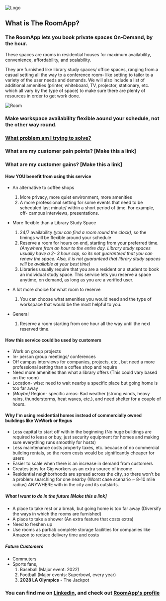 ![Logo](https://lh3.googleusercontent.com/IvrA-tCGD4JNs3P7KHwqlqXU4ksMUItOOVsWaM6rHVD6QQBSrVEJYp3cTe4fayPrghY2BVIQu0r6TcwgO9-AjAzTG6RdiN0L9vrrRvFqpzZ9evK_F_39AmmNdin2uIuGoQ2cRjfCF0yMxCzKC3lxcn6_VlZ13-Xzooecf3-2A7RMK8Je0vO4vsqnGmu8jPYOw1NsB6GHw7PWgFgEgXyY83JyoGoclg2KeKbazF9A-SeJVvXlRTHRw8Xv0V93-lyPvyD7z_c4HuFYeVhUcedEmyPXtlxN3v3kJ5LA0t4HWnfOGQV-j2G3Q8uzghcUZr491fNLwdcqzP26C-grmvcjiNxJ-P8TmN1h04ubNNzLE56sQY9XIXw7ps-8L5lu2pV_EC9kZzYzd3wIq3RDujXsEZZBkamaGhwE2pcZaB8YcNAMoWzlwbNhoWEPYXc1coJp5LzNxsaLQ7Mz3_gqemeR7moIKhRxj67kc3uidCNBcIKu9ITz2jfPueUa3w8ts-_a3yUaenFk7M-1IYUK-1jMvIsLA00Lzw2xPGG1khhA3-BgwEqW7PMylEQ3UQJbLvCM35Sr9JqGq_JwsIXPt6FJb4EkWViL3ehJCUnSB8SwNW8RXPBS7b7pG4xyJc51wSU1MGs4ORlW5-QqA4yimh-UlumhBUA4gHv40vlJTq2uO7_KJw6IofOyHyY=w354-h217-no)


## What is The RoomApp?

### The RoomApp lets you book private spaces On-Demand, by the hour.

These spaces are rooms in residential houses for maximum availability, convenience, affordability, and scalability.

They are furnished like library study spaces/ office spaces, ranging from a casual setting all the way to a conference room- like setting to tailor to a variety of the user needs and demands. We will also include a list of additional amenities (printer, whiteboard, TV, projector, stationary, etc. which all vary by the type of space) to make sure there are plenty of resources in order to get work done.

![Room](https://lh3.googleusercontent.com/RxW2kbw-EOlTIlM8gEvIEsG0iXRPRo3lFFUDeSuYEsa3xh7y57hbCR9U20_66LyKVKgrmLIpkpHgJK9gbB3Y9Skkvd2x9cNbh6zk6xvabrqH5dARkfgdi11mqIdhZQw5nvsoUALIwBTMIYkurEl0rH3xvD-ccj0EFprHqBZolZQnqaVaEMS__05_DUp3YzJX3_kFrHqS881I1hHjMljk54o1W5GyzRN_7QhXFt0DtR47__Af9jad_IuFvfZCfZjLpad-lRLk6V1nUbvrDv9v0kI-HUcDjSIGv4higKliH626-0ttT1w4kfS7pD_CvwPw0LIxnBh_E4pEn1512e6-p7h5cmcNXtx99fC7yhPAnT6rUYZq44BbkK6h9FrA37ynDIYmmXoTE14BC6pyvEXWZSkhS4mcsGRPEuKXB_jupQnCP9_VbrrcrdiO4WTUK2JrPWJEXMSmsVpVxqYOJR9wYA3m6h5OFlk0_zMrTP6Ul3sG0IIV0rAC-cuwYkKxPY4Ww6O5qkHfXT5JrZMnzzDkyqEl_psx1w9qyXa3inBMAycPgP08igNriYcrGC_oYPJmr4BLpbC18buJH1bKn4xzPoxIlwuWDtIP4jyLPjeuz2i5uJJFuFBXuS7H5PIwZamATHzfx4DySWh44TLFVv1gei76fJrnAMZBzSlZwzQIzdhAbbDElrB4CyOF=w1836-h1377-no)

### Make workspace availability flexible aound your schedule, not the other way round.


### [What problem am I trying to solve?](https://sashankvempati.github.io/The-RoomApp--challenges/)



### What are my customer pain points? [Make this a link]


### What are my customer gains? [Make this a link]



#### How **YOU** benefit from using this service
- An alternative to coffee shops
    1. More privacy, more quiet environment, more amenities  
    2. A more professional setting for some events that need to be scheduled last minute/ within a short period of time. For example, off- campus interviews, presentations.

- More flexible than a Library Study Space
    1. 24/7 availability *(you can find a room round the clock)*, so the timings will be flexible around your schedule   
    2. Reserve a room for hours on end, starting from your preferred time. *(Anywhere from an hour to the entire day. Library study spaces usually have a 2- 3 hour cap, so its not guaranteed that you can renew the space. Also, it is not guaranteed that library study spaces will be available at your best time)*   
    3. Libraries usually require that you are a resident or a student to book an individual study space. This service lets you reserve a space anytime, on demand, as long as you are a verified user.   
    
- A lot more choice for what room to reserve
    1. You can choose what amenities you would need and the type of workspace that would be the most helpful to you.

- General
   1. Reserve a room starting from one hour all the way until the next reserved time.

#### How this service could be used by customers
- Work on group projects
- In- person group meetings/ conferences
- Off campus interviews for companies, projects, etc., but need a more professional setting than a coffee shop and require
- Need more amenities than what a library offers (This could vary based on the room)
- Location- wise: need to wait nearby a specific place but going home is too far away
- *(Maybe)* Region- specific areas: Bad weather (strong winds, heavy rains, thunderstorms, heat waves, etc.), and need shelter for a couple of hours.

#### Why I'm using residential homes instead of commercially owned buildings like WeWork or Regus
- Less capital to start off with in the beginning (No huge buildings are required to lease or buy, just security equipment for homes and making sure everything runs smoothly for hosts)
- Less maintenance costs property taxes, etc. because of no commercial building rentals, so the room costs would be significantly cheaper for users
- Easier to scale when there is an increase in demand from customers
- Creates jobs for Gig workers as an extra source of income
- Residential neighborhoods are spread across the city, so there won't be a problem searching for one nearby (Worst case scenario ~ 8-10 mile radius) ANYWHERE with in the city and its outskirts.


##### What I want to do in the future [Make this a link]
- A place to take rest or a break, but going home is too far away (Diversify the ways in which the rooms are furnished)
- A place to take a shower (An extra feature that costs extra)
- Need to freshen up
- Use rooms as partial/ complete storage facilities for companies like Amazon to reduce delivery time and costs

##### Future Customers
- Commuters
- Sports fans, 
   1. Baseball (Major event: 2022)
   2. Football (Major events: Superbowl, every year)
   3. **2028 LA Olympics** - The Jackpot
   
### You can find me on [Linkedin](https://www.linkedin.com/in/svempati), and check out [RoomApp's profile](linkedin.com/company/theroomapp)

